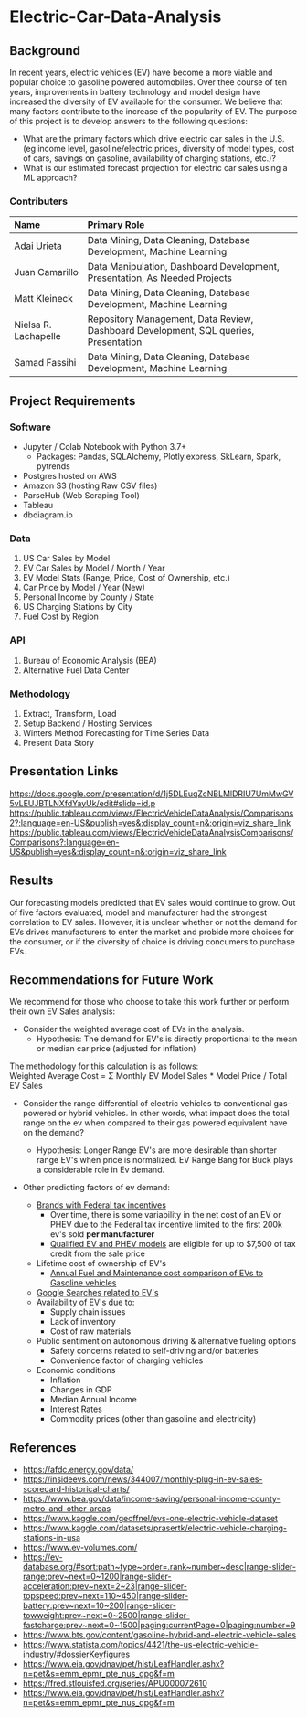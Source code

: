 # Electric-Car-Data-Analysis

## Background
In recent years, electric vehicles (EV) have become a more viable and popular choice to gasoline powered automobiles. Over thee course of ten years, improvements in battery technology and model design have increased the diversity of EV available for the consumer. We believe that many factors contribute to the increase of the popularity of EV. The purpose of this project is to develop answers to the following questions:

- What are the primary factors which drive electric car sales in the U.S. (eg income level, gasoline/electric prices, diversity of model types, cost of cars, savings on gasoline, availability of charging stations, etc.)?
- What is our estimated forecast projection for electric car sales using a ML approach?

### Contributers

| Name | Primary Role |
|:---|:---|
| Adai Urieta |Data Mining, Data Cleaning, Database Development, Machine Learning|
| Juan Camarillo |Data Manipulation, Dashboard Development, Presentation, As Needed Projects|
| Matt Kleineck |Data Mining, Data Cleaning, Database Development, Machine Learning| 
| Nielsa R. Lachapelle |Repository Management, Data Review, Dashboard Development, SQL queries, Presentation|
| Samad Fassihi |Data Mining, Data Cleaning, Database Development, Machine Learning|


## Project Requirements

### Software
- Jupyter / Colab Notebook with Python 3.7+
  - Packages: Pandas, SQLAlchemy, Plotly.express, SkLearn, Spark, pytrends
- Postgres hosted on AWS
- Amazon S3 (hosting Raw CSV files)
- ParseHub (Web Scraping Tool)
- Tableau
- dbdiagram.io

### Data
1. US Car Sales by Model
2. EV Car Sales by Model / Month / Year
3. EV Model Stats (Range, Price, Cost of Ownership, etc.)
4. Car Price by Model / Year (New)
5. Personal Income by County / State
6. US Charging Stations by City
7. Fuel Cost by Region

### API
1. Bureau of Economic Analysis (BEA)
2. Alternative Fuel Data Center

### Methodology
1. Extract, Transform, Load
2. Setup Backend / Hosting Services
3. Winters Method Forecasting for Time Series Data
4. Present Data Story

## Presentation Links
https://docs.google.com/presentation/d/1j5DLEuqZcNBLMlDRIU7UmMwGV5vLEUJBTLNXfdYayUk/edit#slide=id.p
https://public.tableau.com/views/ElectricVehicleDataAnalysis/Comparisons2?:language=en-US&publish=yes&:display_count=n&:origin=viz_share_link
https://public.tableau.com/views/ElectricVehicleDataAnalysisComparisons/Comparisons?:language=en-US&publish=yes&:display_count=n&:origin=viz_share_link

## Results
Our forecasting models predicted that EV sales would continue to grow. Out of five factors evaluated, model and manufacturer had the strongest correlation to EV sales. However, it is unclear whether or not the demand for EVs drives manufacturers to enter the market and probide more choices for the consumer, or if the diversity of choice is driving concumers to purchase EVs.

## Recommendations for Future Work
We recommend for those who choose to take this work further or perform their own EV Sales analysis:
- Consider the weighted average cost of EVs in the analysis.
  - Hypothesis: The demand for EV's is directly proportional to the mean or median car price (adjusted for inflation) 

The methodology for this calculation is as follows:
<br>
Weighted Average Cost =  Σ Monthly EV Model Sales * Model Price / Total EV Sales
<br>
- Consider the range differential of electric vehicles to conventional gas-powered or hybrid vehicles. In other words, what impact does the total range on the ev when compared to their gas powered equivalent have on the demand?
  - Hypothesis: Longer Range EV's are more desirable than shorter range EV's when price is normalized. EV Range Bang for Buck plays a considerable role in Ev demand.

- Other predicting factors of ev demand:
  - [Brands with Federal tax incentives](https://www.fueleconomy.gov/feg/taxevb.shtml)
    - Over time, there is some variability in the net cost of an EV or PHEV due to the Federal tax incentive limited to the first 200k ev's sold **per manufacturer**
    - [Qualified EV and PHEV models](https://www.irs.gov/businesses/irc-30d-new-qualified-plug-in-electric-drive-motor-vehicle-credit) are eligible for up to $7,500 of tax credit from the sale price
  - Lifetime cost of ownership of EV's 
    - [Annual Fuel and Maintenance cost comparison of EVs to Gasoline vehicles](https://exchange.aaa.com/wp-content/uploads/2019/09/AAA-Your-Driving-Costs-2019.pdf)
  - [Google Searches related to EV's](https://www.cnn.com/2022/03/24/business/electric-vehicle-google-search-record-climate/index.html)
  - Availability of EV's due to: 
    - Supply chain issues
    - Lack of inventory
    - Cost of raw materials 
  - Public sentiment on autonomous driving & alternative fueling options
    - Safety concerns related to self-driving and/or batteries
    - Convenience factor of charging vehicles
  - Economic conditions
    - Inflation
    - Changes in GDP
    - Median Annual Income
    - Interest Rates
    - Commodity prices (other than gasoline and electricity)    

## References
- https://afdc.energy.gov/data/
- https://insideevs.com/news/344007/monthly-plug-in-ev-sales-scorecard-historical-charts/
- https://www.bea.gov/data/income-saving/personal-income-county-metro-and-other-areas
- https://www.kaggle.com/geoffnel/evs-one-electric-vehicle-dataset
- https://www.kaggle.com/datasets/prasertk/electric-vehicle-charging-stations-in-usa
- https://www.ev-volumes.com/
- https://ev-database.org/#sort:path~type~order=.rank~number~desc|range-slider-range:prev~next=0~1200|range-slider-acceleration:prev~next=2~23|range-slider-topspeed:prev~next=110~450|range-slider-battery:prev~next=10~200|range-slider-towweight:prev~next=0~2500|range-slider-fastcharge:prev~next=0~1500|paging:currentPage=0|paging:number=9
- https://www.bts.gov/content/gasoline-hybrid-and-electric-vehicle-sales
- https://www.statista.com/topics/4421/the-us-electric-vehicle-industry/#dossierKeyfigures
- https://www.eia.gov/dnav/pet/hist/LeafHandler.ashx?n=pet&s=emm_epmr_pte_nus_dpg&f=m
- https://fred.stlouisfed.org/series/APU000072610
- https://www.eia.gov/dnav/pet/hist/LeafHandler.ashx?n=pet&s=emm_epmr_pte_nus_dpg&f=m



